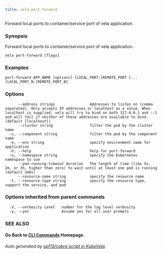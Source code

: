 ```yaml
---
title: vela port-forward
---
```


Forward local ports to container/service port of vela application.

### Synopsis

Forward local ports to container/service port of vela application.

```
vela port-forward [flags]
```

### Examples

```
port-forward APP_NAME [options] [LOCAL_PORT:]REMOTE_PORT [...[LOCAL_PORT_N:]REMOTE_PORT_N]
```

### Options

```
      --address strings                Addresses to listen on (comma separated). Only accepts IP addresses or localhost as a value. When localhost is supplied, vela will try to bind on both 127.0.0.1 and ::1 and will fail if neither of these addresses are available to bind. (default [localhost])
      --cluster string                 filter the pod by the cluster name
  -c, --component string               filter the pod by the component name
  -e, --env string                     specify environment name for application
  -h, --help                           help for port-forward
  -n, --namespace string               specify the Kubernetes namespace to use
      --pod-running-timeout duration   The length of time (like 5s, 2m, or 3h, higher than zero) to wait until at least one pod is running (default 1m0s)
      --resource-name string           specify the resource name
  -t, --resource-type string           specify the resource type, support the service, and pod
```

### Options inherited from parent commands

```
  -V, --verbosity Level   number for the log level verbosity
  -y, --yes               Assume yes for all user prompts
```

### SEE ALSO



#### Go Back to [CLI Commands](vela.md) Homepage.


###### Auto generated by [spf13/cobra script in KubeVela](https://github.com/kubevela/kubevela/tree/master/hack/docgen).
